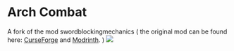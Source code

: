 # Arch Combat

A fork of the mod swordblockingmechanics ( the original mod can be found here: [CurseForge](https://www.curseforge.com/members/fuzs_/projects) and [Modrinth](https://modrinth.com/user/Fuzs). )
![](https://raw.githubusercontent.com/AcTh2/notch-combat/main/dexyo-frr.png)
